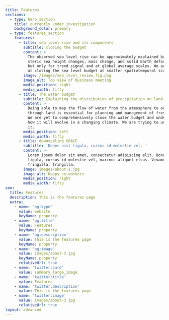 ```yaml
---
title: Features
sections:
  - type: hero_section
    title: currently under investigation
    background_color: primary
  - type: features_section
    features:
      - title: sea level rise and its components
        subtitle: closing the budget
        content: >
          The observed sea level rise can be approximately explained by a sum of
          steric sea height changes, mass change, and solid Earth deformations,
          but only for trend signal and at global average scales. We are aiming
          at closing the sea level budget at smaller spatiotemporal scales.
        image: /images/sea_level_review_fig.png
        image_alt: Top view of business meeting
        media_position: right
        media_width: fifty
      - title: The water budget
        subtitle: Explaining the distribution of precipitation on land
        content: >
          Being able to map the flow of water from the atmosphere to oceans
          through land is essential for planning and management of freshwater.
          We are yet to comprehensively close the water budget and understand
          how it will evolve in a changing climate. We are trying to understand
          it.
        media_position: left
        media_width: fifty
      - title: downscaling GRACE
        subtitle: 'Donec nisl ligula, cursus id molestie vel. '
        content: >-
          Lorem ipsum dolor sit amet, consectetur adipiscing elit. Donec nisl
          ligula, cursus id molestie vel, maximus aliquet risus. Vivamus in nibh
          fringilla, fringilla.
        image: images/about-1.jpg
        image_alt: Happy co-workers
        media_position: right
        media_width: fifty
seo:
  title: Features
  description: This is the features page
  extra:
    - name: 'og:type'
      value: website
      keyName: property
    - name: 'og:title'
      value: Features
      keyName: property
    - name: 'og:description'
      value: This is the features page
      keyName: property
    - name: 'og:image'
      value: images/about-3.jpg
      keyName: property
      relativeUrl: true
    - name: 'twitter:card'
      value: summary_large_image
    - name: 'twitter:title'
      value: Features
    - name: 'twitter:description'
      value: This is the features page
    - name: 'twitter:image'
      value: images/about-3.jpg
      relativeUrl: true
layout: advanced
---
```

